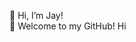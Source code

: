👋 Hi, I’m Jay!
<br/>
🎉 Welcome to my GitHub!
Hi
<!---
JeyoungJung/JeyoungJung is a ✨ special ✨ repository because its `README.md` (this file) appears on your GitHub profile.
You can click the Preview link to take a look at your changes.
--->
